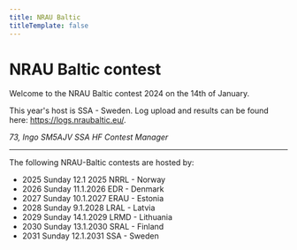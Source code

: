 ```yaml
---
title: NRAU Baltic
titleTemplate: false
---
```


# NRAU Baltic contest

Welcome to the NRAU Baltic contest 2024 on the 14th of January.

This year's host is SSA - Sweden. Log upload and results can be found here: https://logs.nraubaltic.eu/.

_73, Ingo SM5AJV SSA HF Contest Manager_

---

The following NRAU-Baltic contests are hosted by:

- 2025 Sunday 12.1 2025 NRRL - Norway
- 2026 Sunday 11.1.2026 EDR - Denmark
- 2027 Sunday 10.1.2027 ERAU - Estonia
- 2028 Sunday 9.1.2028 LRAL - Latvia
- 2029 Sunday 14.1.2029 LRMD - Lithuania
- 2030 Sunday 13.1.2030 SRAL - Finland
- 2031 Sunday 12.1.2031 SSA - Sweden
